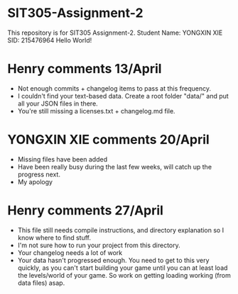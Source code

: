 # SIT305-Assignment-2

This repository is for SIT305 Assignment-2.
Student Name: YONGXIN XIE
SID: 215476964
Hello World!

# Henry comments 13/April
- Not enough commits + changelog items to pass at this frequency.
- I couldn't find your text-based data. Create a root folder "data/" and put all your JSON files in there.
- You're still missing a licenses.txt + changelog.md file.

# YONGXIN XIE comments 20/April
- Missing files have been added
- Have been really busy during the last few weeks, will catch up the progress next.
- My apology

# Henry comments 27/April
- This file still needs compile instructions, and directory explanation so I know where to find stuff.
- I'm not sure how to run your project from this directory.
- Your changelog needs a lot of work
- Your data hasn't progressed enough. You need to get to this very quickly, as you can't start building your game until you can at least load the levels/world of your game. So work on getting loading working (from data files) asap.

